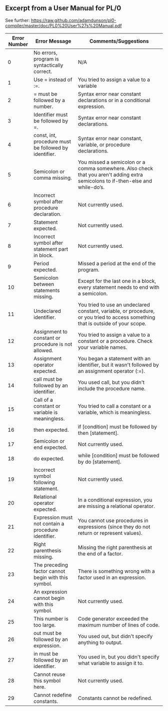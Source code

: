 
## Excerpt from a User Manual for PL/0

See further:
https://raw.github.com/adamdunson/pl0-compiler/master/doc/PL0%20User%27s%20Manual.pdf


| Error Number | Error Message                                          | Comments/Suggestions                                                                                   |
|--------------|--------------------------------------------------------|--------------------------------------------------------------------------------------------------------|
| 0            | No errors, program is syntactically correct.           | N/A                                                                                                    |
| 1            | Use = instead of :=.                                   | You tried to assign a value to a variable                                                              |
| 2            | = must be followed by a number.                        | Syntax error near constant declarations or in a conditional expression.                               |
| 3            | Identifier must be followed by =.                      | Syntax error near constant declarations.                                                               |
| 4            | const, int, procedure must be followed by identifier.  | Syntax error near constant, variable, or procedure declarations.                                       |
| 5            | Semicolon or comma missing.                            | You missed a semicolon or a comma somewhere. Also check that you aren't adding extra semicolons to if-then-else and while-do’s. |
| 6            | Incorrect symbol after procedure declaration.          | Not currently used.                                                                                   |
| 7            | Statement expected.                                    | Not currently used.                                                                                   |
| 8            | Incorrect symbol after statement part in block.       | Not currently used.                                                                                   |
| 9            | Period expected.                                       | Missed a period at the end of the program.                                                             |
| 10           | Semicolon between statements missing.                  | Except for the last one in a block, every statement needs to end with a semicolon.                     |
| 11           | Undeclared identifier.                                 | You tried to use an undeclared constant, variable, or procedure, or you tried to access something that is outside of your scope. |
| 12           | Assignment to constant or procedure is not allowed.    | You tried to assign a value to a constant or a procedure. Check your variable names.                   |
| 13           | Assignment operator expected.                          | You began a statement with an identifier, but it wasn't followed by an assignment operator (:=).        |
| 14           | call must be followed by an identifier.                | You used call, but you didn't include the procedure name.                                               |
| 15           | Call of a constant or variable is meaningless.         | You tried to call a constant or a variable, which is meaningless.                                      |
| 16           | then expected.                                          | if [condition] must be followed by then [statement].                                                   |
| 17           | Semicolon or end expected.                             | Not currently used.                                                                                   |
| 18           | do expected.                                           | while [condition] must be followed by do [statement].                                                  |
| 19           | Incorrect symbol following statement.                  | Not currently used.                                                                                   |
| 20           | Relational operator expected.                          | In a conditional expression, you are missing a relational operator.                                    |
| 21           | Expression must not contain a procedure identifier.    | You cannot use procedures in expressions (since they do not return or represent values).               |
| 22           | Right parenthesis missing.                             | Missing the right parenthesis at the end of a factor.                                                  |
| 23           | The preceding factor cannot begin with this symbol.    | There is something wrong with a factor used in an expression.                                          |
| 24           | An expression cannot begin with this symbol.           | Not currently used.                                                                                   |
| 25           | This number is too large.                              | Code generator exceeded the maximum number of lines of code.                                           |
| 26           | out must be followed by an expression.                 | You used out, but didn't specify anything to output.                                                   |
| 27           | in must be followed by an identifier.                  | You used in, but you didn't specify what variable to assign it to.                                      |
| 28           | Cannot reuse this symbol here.                         | Not currently used.                                                                                   |
| 29           | Cannot redefine constants.                             | Constants cannot be redefined.                                                                         |